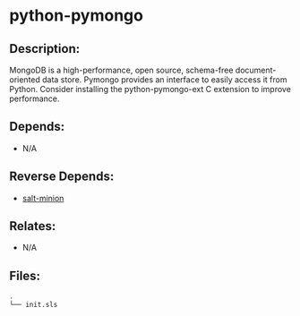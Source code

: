 # python-pymongo

## Description:

MongoDB is a high-performance, open source, schema-free document-oriented data store. Pymongo provides an interface to easily access it from Python. Consider installing the python-pymongo-ext C extension to improve performance.

## Depends:

  -  N/A

## Reverse Depends:

  -  [salt-minion](/salt/salt-minion)

## Relates:

  -  N/A

## Files:

```bash
.
└── init.sls
```
